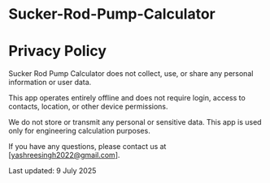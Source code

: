 # Sucker-Rod-Pump-Calculator
# Privacy Policy

Sucker Rod Pump Calculator does not collect, use, or share any personal information or user data.

This app operates entirely offline and does not require login, access to contacts, location, or other device permissions.

We do not store or transmit any personal or sensitive data. This app is used only for engineering calculation purposes.

If you have any questions, please contact us at [yashreesingh2022@gmail.com].

Last updated: 9 July 2025
